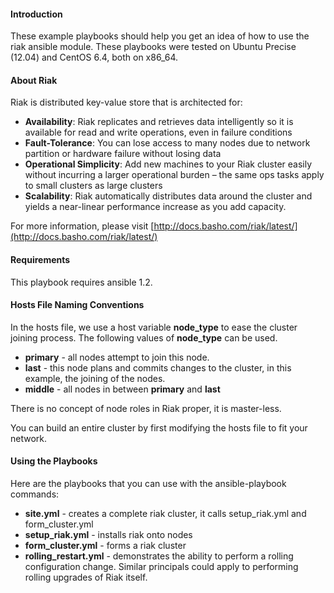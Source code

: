 #### Introduction

These example playbooks should help you get an idea of how to use the riak ansible module.  These playbooks were tested on Ubuntu Precise (12.04) and CentOS 6.4, both on x86_64.

#### About Riak

Riak is distributed key-value store that is architected for:

* **Availability**: Riak replicates and retrieves data intelligently so it is available for read and write operations, even in failure conditions
* **Fault-Tolerance**: You can lose access to many nodes due to network partition or hardware failure without losing data
* **Operational Simplicity**: Add new machines to your Riak cluster easily without incurring a larger operational burden – the same ops tasks apply to small clusters as large clusters
* **Scalability**: Riak automatically distributes data around the cluster and yields a near-linear performance increase as you add capacity.

For more information, please visit [http://docs.basho.com/riak/latest/](http://docs.basho.com/riak/latest/)

#### Requirements

This playbook requires ansible 1.2.

#### Hosts File Naming Conventions

In the hosts file, we use a host variable **node_type** to ease the cluster joining process.  The following values of **node_type** can be used.

* **primary** - all nodes attempt to join this node.
* **last** - this node plans and commits changes to the cluster, in this example, the joining of the nodes.  
* **middle** - all nodes in between **primary** and **last**

 
There is no concept of node roles in Riak proper, it is master-less.

You can build an entire cluster by first modifying the hosts file to fit your
network.

#### Using the Playbooks

Here are the playbooks that you can use with the ansible-playbook commands:

* **site.yml** - creates a complete riak cluster, it calls setup_riak.yml and form_cluster.yml
* **setup_riak.yml** - installs riak onto nodes
* **form_cluster.yml** - forms a riak cluster
* **rolling_restart.yml** - demonstrates the ability to perform a rolling
configuration change.  Similar principals could apply to performing
rolling upgrades of Riak itself.

